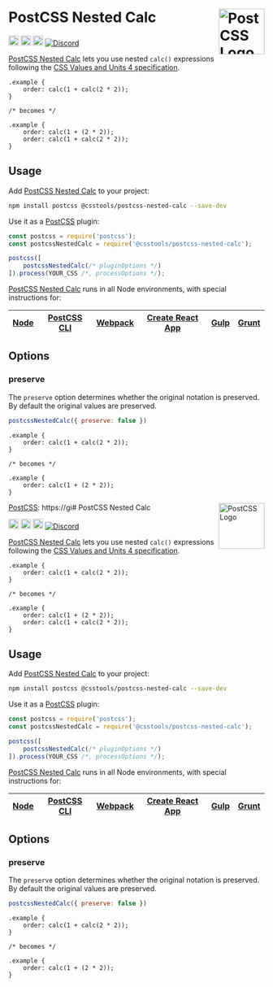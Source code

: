 # PostCSS Nested Calc [<img src="https://postcss.github.io/postcss/logo.svg" alt="PostCSS Logo" width="90" height="90" align="right">][postcss]

[<img alt="npm version" src="https://img.shields.io/npm/v/@csstools/postcss-nested-calc.svg" height="20">][npm-url] [<img alt="CSS Standard Status" src="https://cssdb.org/images/badges/nested-calc.svg" height="20">][css-url] [<img alt="Build Status" src="https://github.com/csstools/postcss-plugins/workflows/test/badge.svg" height="20">][cli-url] [<img alt="Discord" src="https://shields.io/badge/Discord-5865F2?logo=discord&logoColor=white">][discord]

[PostCSS Nested Calc] lets you use nested `calc()` expressions following the [CSS Values and Units 4 specification].

```pcss
.example {
	order: calc(1 + calc(2 * 2));
}

/* becomes */

.example {
	order: calc(1 + (2 * 2));
	order: calc(1 + calc(2 * 2));
}
```

## Usage

Add [PostCSS Nested Calc] to your project:

```bash
npm install postcss @csstools/postcss-nested-calc --save-dev
```

Use it as a [PostCSS] plugin:

```js
const postcss = require('postcss');
const postcssNestedCalc = require('@csstools/postcss-nested-calc');

postcss([
	postcssNestedCalc(/* pluginOptions */)
]).process(YOUR_CSS /*, processOptions */);
```

[PostCSS Nested Calc] runs in all Node environments, with special
instructions for:

| [Node](INSTALL.md#node) | [PostCSS CLI](INSTALL.md#postcss-cli) | [Webpack](INSTALL.md#webpack) | [Create React App](INSTALL.md#create-react-app) | [Gulp](INSTALL.md#gulp) | [Grunt](INSTALL.md#grunt) |
| --- | --- | --- | --- | --- | --- |

## Options

### preserve

The `preserve` option determines whether the original notation
is preserved. By default the original values are preserved.

```js
postcssNestedCalc({ preserve: false })
```

```pcss
.example {
	order: calc(1 + calc(2 * 2));
}

/* becomes */

.example {
	order: calc(1 + (2 * 2));
}
```

[cli-url]: https://github.com/csstools/postcss-plugins/actions/workflows/test.yml?query=workflow/test
[css-url]: https://cssdb.org/#nested-calc
[discord]: https://discord.gg/bUadyRwkJS
[npm-url]: https://www.npmjs.com/package/@csstools/postcss-nested-calc

[Gulp PostCSS]: https://github.com/postcss/gulp-postcss
[Grunt PostCSS]: https://github.com/nDmitry/grunt-postcss
[PostCSS]: https://gi# PostCSS Nested Calc [<img src="https://postcss.github.io/postcss/logo.svg" alt="PostCSS Logo" width="90" height="90" align="right">][postcss]

[<img alt="npm version" src="https://img.shields.io/npm/v/@csstools/postcss-nested-calc.svg" height="20">][npm-url] [<img alt="CSS Standard Status" src="https://cssdb.org/images/badges/nested-calc.svg" height="20">][css-url] [<img alt="Build Status" src="https://github.com/csstools/postcss-plugins/workflows/test/badge.svg" height="20">][cli-url] [<img alt="Discord" src="https://shields.io/badge/Discord-5865F2?logo=discord&logoColor=white">][discord]

[PostCSS Nested Calc] lets you use nested `calc()` expressions following the [CSS Values and Units 4 specification].

```pcss
.example {
	order: calc(1 + calc(2 * 2));
}

/* becomes */

.example {
	order: calc(1 + (2 * 2));
	order: calc(1 + calc(2 * 2));
}
```

## Usage

Add [PostCSS Nested Calc] to your project:

```bash
npm install postcss @csstools/postcss-nested-calc --save-dev
```

Use it as a [PostCSS] plugin:

```js
const postcss = require('postcss');
const postcssNestedCalc = require('@csstools/postcss-nested-calc');

postcss([
	postcssNestedCalc(/* pluginOptions */)
]).process(YOUR_CSS /*, processOptions */);
```

[PostCSS Nested Calc] runs in all Node environments, with special
instructions for:

| [Node](INSTALL.md#node) | [PostCSS CLI](INSTALL.md#postcss-cli) | [Webpack](INSTALL.md#webpack) | [Create React App](INSTALL.md#create-react-app) | [Gulp](INSTALL.md#gulp) | [Grunt](INSTALL.md#grunt) |
| --- | --- | --- | --- | --- | --- |

## Options

### preserve

The `preserve` option determines whether the original notation
is preserved. By default the original values are preserved.

```js
postcssNestedCalc({ preserve: false })
```

```pcss
.example {
	order: calc(1 + calc(2 * 2));
}

/* becomes */

.example {
	order: calc(1 + (2 * 2));
}
```

[cli-url]: https://github.com/csstools/postcss-plugins/actions/workflows/test.yml?query=workflow/test
[css-url]: https://cssdb.org/#nested-calc
[discord]: https://discord.gg/bUadyRwkJS
[npm-url]: https://www.npmjs.com/package/@csstools/postcss-nested-calc

[Gulp PostCSS]: https://github.com/postcss/gulp-postcss
[Grunt PostCSS]: https://github.com/nDmitry/grunt-postcss
[PostCSS]: https://github.com/postcss/postcss
[PostCSS Loader]: https://github.com/postcss/postcss-loader
[PostCSS Nested Calc]: https://github.com/csstools/postcss-plugins/tree/main/plugins/postcss-nested-calc
[CSS Values and Units 4 specification]: https://www.w3.org/TR/css-values/#calc-func
